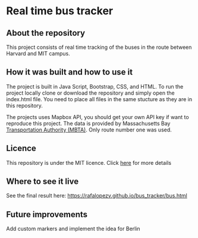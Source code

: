 # Real time bus tracker

## About the repository

This project consists of real time tracking of the buses in the route between Harvard and MIT campus.

## How it was built and how to use it

The project is built in Java Script, Bootstrap, CSS, and HTML. To run the project locally clone or download the repository and simply open the index.html file. You need to place all files in the same stucture as they are in this repository.

The projects uses Mapbox API, you should get your own API key if want to reproduce this project. The data is provided by Massachusetts Bay [Transportation Authority (MBTA)](https://www.mbta.com/). Only route number one was used.

## Licence

This repository is under the MIT licence. Click [here](https://github.com/rafalopezv/bus-tracking/blob/main/LICENSE) for more details

## Where to see it live

See the final result here: https://rafalopezv.github.io/bus_tracker/bus.html

## Future improvements

Add custom markers and implement the idea for Berlin
